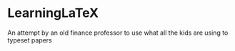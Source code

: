 LearningLaTeX
=============

An attempt by an old finance professor to use what all the kids are using to typeset papers
